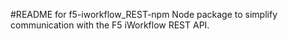 #README for f5-iworkflow_REST-npm
Node package to simplify communication with the F5 iWorkflow REST API.
